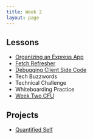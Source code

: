 ```yaml
---
title: Week 2
layout: page
---
```


## Lessons

* [Organizing an Express App](../lessons/organize-an-express-app)
* [Fetch Refresher](../lessons/fetch_refresher.md)
* [Debugging Client Side Code](../lessons/organize-an-express-app)
* Tech Buzzwords
* Technical Challenge
* Whiteboarding Practice
* [Week Two CFU](https://github.com/turingschool/checks-for-understanding/blob/master/module-4/backend/week_two.md)

## Projects

* [Quantified Self](./projects/quantified-self/quantified-self)
